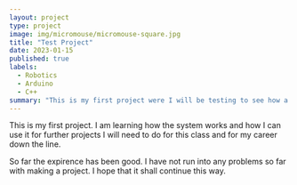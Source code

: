 ```yaml
---
layout: project
type: project
image: img/micromouse/micromouse-square.jpg
title: "Test Project"
date: 2023-01-15
published: true
labels:
  - Robotics
  - Arduino
  - C++
summary: "This is my first project were I will be testing to see how a project works."
---
```


This is my first project. I am learning how the system works and how I can use it for further projects I will need to do for this class and for my career down the line.

So far the expirence has been good. I have not run into any problems so far with making a project. I hope that it shall continue this way.
